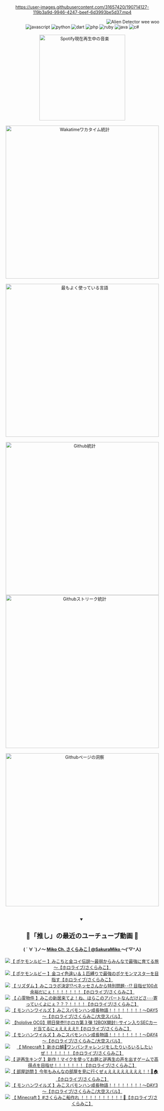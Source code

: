 <!-- START: HERO IMAGE GIF ////////// ////////// ////////// -->
<!-- <img src="@/../assets/img/gaming/ghost-of-tsushima.gif" width="100%"  alt="nellyXinwei's Hero Gif Image"/> -->
<!-- END: HERO IMAGE GIF ////////// ////////// ////////// -->

<div align="center" >  
  
<!-- START:ワンピース 第1015話「ルフィはRED ROCを使う」 -->
<https://user-images.githubusercontent.com/31657420/190714127-119b3a9d-9946-4247-beef-6d3993be5d37.mp4>
<!-- END:ワンピース 第1015話「ルフィはRED ROCを使う」 -->

<!-- START:VISITOR COUNTER -->
<div width="100%" align="right">
<img src="https://komarev.com/ghpvc/?username=nellyXinwei&label=🛸&color=grey&style=for-the-badge&labelcolor=ffffff" alt="Alien Detector wee woo"/>
</div>
<!-- END:VISITOR COUNTER -->

<!-- START: PROGRAMMING LANGUAGES -->
<!-- 色彩 Color Scheme:
#961E3A, #8A0D42, #5A0640, #4F265E, #2B355A, #3E759B, #CC4246,
#BB2649, #AD1052, #700750, #633075, #364270, #4E92C2, #FF5357
Sauce: https://www.webcreatorbox.com/inspiration/pantone-2023
-->

<img src="https://img.shields.io/badge/javascript%20-%23BB2649.svg?&style=for-the-badge&logo=javascript&logoColor=white&labelColor=961E3A" alt="javascript"/>
<img src="https://img.shields.io/badge/python%20-%23AD1052.svg?&style=for-the-badge&logo=python&logoColor=white&labelColor=8A0D42" alt="python" />
<img src="https://img.shields.io/badge/dart%20-%23700750.svg?&style=for-the-badge&logo=dart&logoColor=white&labelColor=5A0640" alt="dart"/>
<img src="https://img.shields.io/badge/php%20-%23633075.svg?&style=for-the-badge&logo=php&logoColor=white&labelColor=4F265E" alt="php"/>
<img src="https://img.shields.io/badge/ruby%20-%23364270.svg?&style=for-the-badge&logo=ruby&logoColor=white&labelColor=2B355A" alt="ruby"/>
<img src="https://img.shields.io/badge/java%20-%234E92C2.svg?&style=for-the-badge&logo=openjdk&logoColor=white&labelColor=3E759B" alt="java"/>
<img src="https://img.shields.io/badge/c%23-%23FF5357.svg?style=for-the-badge&logo=c-sharp&logoColor=white&labelColor=CC4246" alt="c#"/>  
<!-- END: PROGRAMMING LANGUAGES -->

<br>
<br>

<!-- START: MUSIC STATUS -->
  <!-- <a href="https://newojima-gsrs-20220114.vercel.app/api/now-playing?open">
    <img src="https://newojima-gsrs-20220114.vercel.app/api/now-playing" alt="Spotify現在再生中の音楽">
  </a> -->
  <img src="https://newojima-grss-20230114.vercel.app/api/spotify?border_color=transparent" alt="Spotify現在再生中の音楽" width="280px">
<!-- END: MUSIC STATUS -->

<br>
<br>

<!-- START: GITHUB STATUS -->
<!-- 色彩 Color Scheme:  #BB2649, #AD1052, #700750, #633075 -->
<img align="center" src="https://newojima-grs-20230109.vercel.app/api/wakatime?username=njtalba5127&layout=compact&langs_count=10&locale=ja&hide_title=false&title_color=fff&hide_border=true&text_color=fff&bg_color=BB2649,BB2649,633075,633075&hide=other,css,html,bash,xml,git%20config,makefile,properties,yaml,markdown,text,json,jsx" alt="Wakatimeワカタイム統計" width="500px"/>

<br>
<br>

<!-- 色彩 Color Scheme:  #633075, #364270, #4E92C2 -->
  <img align="center" src="https://newojima-grs-20230109.vercel.app/api/top-langs?username=njtalba5127&layout=compact&text_color=fff&icon_color=fff&hide_border=true&&locale=ja&hide_title=false&title_color=fff&include_all_commits=true&card_width=445&langs_count=11&hide=c%23,powershell,shaderlab,hlsl,makefile,jupyter%20notebook,python,html,css,shell,batchfile,less,liquid,hack,scss&bg_color=4F265E,633075,4E92C2" alt="最もよく使っている言語" width="500px"/>

<br>
<br>

<!-- 色彩 Color Scheme:  #4E92C2, #FF5357 -->
  <img align="center" src="https://newojima-grs-20230109.vercel.app/api?username=njtalba5127&rank_icon=github&show_icons=true&&locale=ja&title_color=fff&text_color=fff&icon_color=fff&hide_border=true&hide_title=false&count_private=true&include_all_commits=true&card_width=495&disable_animations=true&bg_color=4E92C2,4E92C2,FF5357" alt="Github統計" width="500px"/>

<br>

<img align="center" src="https://streak-stats.demolab.com?user=njtalba5127&theme=dark&hide_border=true&locale=ja&ring=BB2649&stroke=222222&background=151515&sideLabels=BB2649&currStreakLabel=ffffff&border=BB2649&fire=FF5357&currStreakNum=ffffff&sideNums=FF5357&dates=ffffff" alt="Githubストリーク統計" width="500px"/>

<br>
<br>

  <img align="center" width="500px" src="@/../assets/img/page-insights.svg" alt="Githubページの洞察"/>
  
</div>
<!-- END: GITHUB STATUS -->

<br>
<br>

<div align="center">
<details open>
  <summary>

  </summary>

  <h2 align="center">🌸「推し」の最近のユーチューブ動画 🌸</h2>
  <h4>
  ( ´ ∀ `)ノ～ 
  <a href="https://www.youtube.com/@SakuraMiko">Miko Ch. さくらみこ | @SakuraMiko
  </a>
   ～('▽^人)
  </h4>

  <!-- BEGIN YOUTUBE-CARDS -->
<a href="https://www.youtube.com/watch?v=2LDhfEcrq5o"><img src="https://ytcards.demolab.com/?id=2LDhfEcrq5o&title=%E3%80%90+%E3%83%9D%E3%82%B1%E3%83%A2%E3%83%B3%E3%83%AB%E3%83%93%E3%83%BC+%E3%80%91%E3%81%BF%E3%81%93%E3%81%A1%E3%81%A8%E9%87%91%E3%82%B3%E3%82%A4%E4%BC%9D%E8%AA%AC%EF%BD%9E%E6%9C%80%E5%BC%B1%E3%81%8B%E3%82%89%E3%81%BF%E3%82%93%E3%81%AA%E3%81%A7%E6%9C%80%E5%BC%B7%E3%81%AB%E8%82%B2%E3%81%A6%E3%82%8B%E6%97%85%EF%BD%9E%E3%80%90%E3%83%9B%E3%83%AD%E3%83%A9%E3%82%A4%E3%83%96%2F%E3%81%95%E3%81%8F%E3%82%89%E3%81%BF%E3%81%93%E3%80%91&lang=ja&timestamp=1742983512&background_color=%230d1117&title_color=%23ffffff&stats_color=%23dedede&max_title_lines=1&width=187&border_radius=5&duration=0" alt="【 ポケモンルビー 】みこちと金コイ伝説～最弱からみんなで最強に育てる旅～【ホロライブ/さくらみこ】" title="【 ポケモンルビー 】みこちと金コイ伝説～最弱からみんなで最強に育てる旅～【ホロライブ/さくらみこ】"></a>
<a href="https://www.youtube.com/watch?v=N-_ok858mS0"><img src="https://ytcards.demolab.com/?id=N-_ok858mS0&title=%E3%80%90+%E3%83%9D%E3%82%B1%E3%83%A2%E3%83%B3%E3%83%AB%E3%83%93%E3%83%BC+%E3%80%91%E9%87%91%E3%82%B3%E3%82%A4%E8%89%B2%E9%81%95%E3%81%84%EF%BC%86%EF%BC%91%E5%8C%B9%E7%B8%9B%E3%82%8A%E3%81%A7%E6%9C%80%E5%BC%B7%E3%81%AE%E3%83%9D%E3%82%B1%E3%83%A2%E3%83%B3%E3%83%9E%E3%82%B9%E3%82%BF%E3%83%BC%E3%82%92%E7%9B%AE%E6%8C%87%E3%81%99%E3%80%90%E3%83%9B%E3%83%AD%E3%83%A9%E3%82%A4%E3%83%96%2F%E3%81%95%E3%81%8F%E3%82%89%E3%81%BF%E3%81%93%E3%80%91&lang=ja&timestamp=1742908022&background_color=%230d1117&title_color=%23ffffff&stats_color=%23dedede&max_title_lines=1&width=187&border_radius=5&duration=3296" alt="【 ポケモンルビー 】金コイ色違い＆１匹縛りで最強のポケモンマスターを目指す【ホロライブ/さくらみこ】" title="【 ポケモンルビー 】金コイ色違い＆１匹縛りで最強のポケモンマスターを目指す【ホロライブ/さくらみこ】"></a>
<a href="https://www.youtube.com/watch?v=FLdv9Ua9qWk"><img src="https://ytcards.demolab.com/?id=FLdv9Ua9qWk&title=%E3%80%90+%E3%83%AA%E3%82%BA%E3%83%80%E3%83%A0+%E3%80%91%E3%81%BF%E3%81%93%E3%82%B3%E3%83%A9%E3%83%9C%E6%B1%BA%E5%AE%9A%E2%81%89%E3%83%99%E3%83%8D%E3%83%83%E3%82%BB%E3%81%95%E3%82%93%E3%81%8B%E3%82%89%E7%89%B9%E5%88%A5%E5%95%8F%E9%A1%8C%EF%BD%A5%EF%BD%A5%E2%81%89+%E7%9B%AE%E6%8C%87%E3%81%9B100%E7%82%B9%E4%BD%99%E8%A3%95%E3%81%A0%E3%81%AB%E3%81%87%EF%BC%81%EF%BC%81%EF%BC%81%EF%BC%81%EF%BC%81%EF%BC%81%EF%BC%81%E3%80%90%E3%83%9B%E3%83%AD%E3%83%A9%E3%82%A4%E3%83%96%2F%E3%81%95%E3%81%8F%E3%82%89%E3%81%BF%E3%81%93%E3%80%91&lang=ja&timestamp=1742901326&background_color=%230d1117&title_color=%23ffffff&stats_color=%23dedede&max_title_lines=1&width=187&border_radius=5&duration=4053" alt="【 リズダム 】みこコラボ決定⁉ベネッセさんから特別問題･･⁉ 目指せ100点余裕だにぇ！！！！！！！【ホロライブ/さくらみこ】" title="【 リズダム 】みこコラボ決定⁉ベネッセさんから特別問題･･⁉ 目指せ100点余裕だにぇ！！！！！！！【ホロライブ/さくらみこ】"></a>
<a href="https://www.youtube.com/watch?v=WSKrhkgRNOI"><img src="https://ytcards.demolab.com/?id=WSKrhkgRNOI&title=%E3%80%90++%E5%BF%83%E9%9C%8A%E7%89%A9%E4%BB%B6+%E3%80%91%E3%81%BF%E3%81%93%E3%81%AE%E6%96%B0%E5%B1%85%E6%9D%A5%E3%81%A6%E3%82%88%EF%BC%81%E3%81%AD%E3%80%81%E3%81%BB%E3%82%89%E3%81%93%E3%81%AE%E3%82%A2%E3%83%91%E3%83%BC%E3%83%88%E3%81%AA%E3%82%93%E3%81%A0%E3%81%91%E3%81%A9%E3%81%95%EF%BD%A5%EF%BD%A5%EF%BD%A5%E5%AF%84%E3%81%A3%E3%81%A6%E3%81%84%E3%81%8F%E3%82%88%E3%81%AB%E3%81%87%EF%BC%9F%EF%BC%9F%EF%BC%9F%EF%BC%81%EF%BC%81%EF%BC%81%EF%BC%81%E3%80%90%E3%83%9B%E3%83%AD%E3%83%A9%E3%82%A4%E3%83%96%2F%E3%81%95%E3%81%8F%E3%82%89%E3%81%BF%E3%81%93%E3%80%91&lang=ja&timestamp=1742823809&background_color=%230d1117&title_color=%23ffffff&stats_color=%23dedede&max_title_lines=1&width=187&border_radius=5&duration=8746" alt="【  心霊物件 】みこの新居来てよ！ね、ほらこのアパートなんだけどさ･･･寄っていくよにぇ？？？！！！！【ホロライブ/さくらみこ】" title="【  心霊物件 】みこの新居来てよ！ね、ほらこのアパートなんだけどさ･･･寄っていくよにぇ？？？！！！！【ホロライブ/さくらみこ】"></a>
<a href="https://www.youtube.com/watch?v=C2H5_rwrAdI"><img src="https://ytcards.demolab.com/?id=C2H5_rwrAdI&title=%E3%80%90+%E3%83%A2%E3%83%B3%E3%83%8F%E3%83%B3%E3%83%AF%E3%82%A4%E3%83%AB%E3%82%BA+%E3%80%91%E3%81%BF%E3%81%93%E3%82%B9%E3%83%90%E3%83%A2%E3%83%B3%E3%83%8F%E3%83%B3%E6%88%90%E9%95%B7%E7%89%A9%E8%AA%9E%EF%BC%81%EF%BC%81%EF%BC%81%EF%BC%81%EF%BC%81%EF%BC%81%EF%BC%81%EF%BC%81%EF%BD%9EDAY5%EF%BD%9E%E3%80%90%E3%83%9B%E3%83%AD%E3%83%A9%E3%82%A4%E3%83%96%2F%E3%81%95%E3%81%8F%E3%82%89%E3%81%BF%E3%81%93%2F%E5%A4%A7%E7%A9%BA%E3%82%B9%E3%83%90%E3%83%AB%E3%80%91&lang=ja&timestamp=1742745218&background_color=%230d1117&title_color=%23ffffff&stats_color=%23dedede&max_title_lines=1&width=187&border_radius=5&duration=12734" alt="【 モンハンワイルズ 】みこスバモンハン成長物語！！！！！！！！～DAY5～【ホロライブ/さくらみこ/大空スバル】" title="【 モンハンワイルズ 】みこスバモンハン成長物語！！！！！！！！～DAY5～【ホロライブ/さくらみこ/大空スバル】"></a>
<a href="https://www.youtube.com/watch?v=-8ZHJa24LJ4"><img src="https://ytcards.demolab.com/?id=-8ZHJa24LJ4&title=%E3%80%90hololive+OCG%E3%80%91%E6%98%8E%E6%97%A5%E7%99%BA%E5%A3%B2%E2%80%BC%E3%83%9B%E3%83%AD%E3%82%AB%E7%AC%AC%EF%BC%93%E5%BC%BE+12BOX%E9%96%8B%E5%B0%81%E2%9C%A8%E3%82%B5%E3%82%A4%E3%83%B3%E5%85%A5%E3%82%8ASEC%E3%82%AB%E3%83%BC%E3%83%89%E5%BD%93%E3%81%A6%E3%82%8B%E3%81%AB%E3%81%87%E3%81%88%E3%81%88%E3%81%88%E3%81%88%E2%80%BC%E3%80%90%E3%83%9B%E3%83%AD%E3%83%A9%E3%82%A4%E3%83%96%2F%E3%81%95%E3%81%8F%E3%82%89%E3%81%BF%E3%81%93%E3%80%91&lang=ja&timestamp=1742475608&background_color=%230d1117&title_color=%23ffffff&stats_color=%23dedede&max_title_lines=1&width=187&border_radius=5&duration=6617" alt="【hololive OCG】明日発売‼ホロカ第３弾 12BOX開封✨サイン入りSECカード当てるにぇええええ‼【ホロライブ/さくらみこ】" title="【hololive OCG】明日発売‼ホロカ第３弾 12BOX開封✨サイン入りSECカード当てるにぇええええ‼【ホロライブ/さくらみこ】"></a>
<a href="https://www.youtube.com/watch?v=KI4UKg3Kcg4"><img src="https://ytcards.demolab.com/?id=KI4UKg3Kcg4&title=%E3%80%90+%E3%83%A2%E3%83%B3%E3%83%8F%E3%83%B3%E3%83%AF%E3%82%A4%E3%83%AB%E3%82%BA+%E3%80%91%E3%81%BF%E3%81%93%E3%82%B9%E3%83%90%E3%83%A2%E3%83%B3%E3%83%8F%E3%83%B3%E6%88%90%E9%95%B7%E7%89%A9%E8%AA%9E%EF%BC%81%EF%BC%81%EF%BC%81%EF%BC%81%EF%BC%81%EF%BC%81%EF%BC%81%EF%BC%81%EF%BD%9EDAY4%EF%BD%9E%E3%80%90%E3%83%9B%E3%83%AD%E3%83%A9%E3%82%A4%E3%83%96%2F%E3%81%95%E3%81%8F%E3%82%89%E3%81%BF%E3%81%93%2F%E5%A4%A7%E7%A9%BA%E3%82%B9%E3%83%90%E3%83%AB%E3%80%91&lang=ja&timestamp=1742401621&background_color=%230d1117&title_color=%23ffffff&stats_color=%23dedede&max_title_lines=1&width=187&border_radius=5&duration=11134" alt="【 モンハンワイルズ 】みこスバモンハン成長物語！！！！！！！！～DAY4～【ホロライブ/さくらみこ/大空スバル】" title="【 モンハンワイルズ 】みこスバモンハン成長物語！！！！！！！！～DAY4～【ホロライブ/さくらみこ/大空スバル】"></a>
<a href="https://www.youtube.com/watch?v=Lvnu_lAcdxI"><img src="https://ytcards.demolab.com/?id=Lvnu_lAcdxI&title=%E3%80%90+Minecraft+%E3%80%91%E6%96%B0%E3%83%9B%E3%83%AD%E9%AF%96%F0%9F%8C%B1%E3%83%AF%E3%83%B3%E3%83%91%E3%83%B3%E3%83%81%E3%83%A3%E3%83%AC%E3%83%B3%E3%82%B8%E3%82%92%E3%81%97%E3%81%9F%E3%82%8A%E3%81%84%E3%82%8D%E3%81%84%E3%82%8D%E3%81%97%E3%81%9F%E3%81%84%E3%81%9C%EF%BC%81%EF%BC%81%EF%BC%81%EF%BC%81%EF%BC%81%EF%BC%81%E3%80%90%E3%83%9B%E3%83%AD%E3%83%A9%E3%82%A4%E3%83%96%2F%E3%81%95%E3%81%8F%E3%82%89%E3%81%BF%E3%81%93%E3%80%91&lang=ja&timestamp=1742316044&background_color=%230d1117&title_color=%23ffffff&stats_color=%23dedede&max_title_lines=1&width=187&border_radius=5&duration=15157" alt="【 Minecraft 】新ホロ鯖🌱ワンパンチャレンジをしたりいろいろしたいぜ！！！！！！【ホロライブ/さくらみこ】" title="【 Minecraft 】新ホロ鯖🌱ワンパンチャレンジをしたりいろいろしたいぜ！！！！！！【ホロライブ/さくらみこ】"></a>
<a href="https://www.youtube.com/watch?v=lWESBbpBclU"><img src="https://ytcards.demolab.com/?id=lWESBbpBclU&title=%E3%80%90+%E9%80%86%E5%86%8D%E7%94%9F%E3%82%AD%E3%83%B3%E3%82%B0+%E3%80%91%E6%96%B0%E4%BD%9C%EF%BC%81%E3%83%9E%E3%82%A4%E3%82%AF%E3%82%92%E4%BD%BF%E3%81%A3%E3%81%A6%E3%81%8A%E9%A1%8C%E3%81%A8%E9%80%86%E5%86%8D%E7%94%9F%E3%81%AE%E5%A3%B0%E3%82%92%E5%87%BA%E3%81%99%E3%82%B2%E3%83%BC%E3%83%A0%E3%81%A7%E9%AB%98%E5%BE%97%E7%82%B9%E3%82%92%E7%9B%AE%E6%8C%87%E3%81%9B%EF%BC%81%EF%BC%81%EF%BC%81%EF%BC%81%EF%BC%81%EF%BC%81%EF%BC%81%E3%80%90%E3%83%9B%E3%83%AD%E3%83%A9%E3%82%A4%E3%83%96%2F%E3%81%95%E3%81%8F%E3%82%89%E3%81%BF%E3%81%93%E3%80%91&lang=ja&timestamp=1742298156&background_color=%230d1117&title_color=%23ffffff&stats_color=%23dedede&max_title_lines=1&width=187&border_radius=5&duration=5472" alt="【 逆再生キング 】新作！マイクを使ってお題と逆再生の声を出すゲームで高得点を目指せ！！！！！！！【ホロライブ/さくらみこ】" title="【 逆再生キング 】新作！マイクを使ってお題と逆再生の声を出すゲームで高得点を目指せ！！！！！！！【ホロライブ/さくらみこ】"></a>
<a href="https://www.youtube.com/watch?v=xhKgulrl950"><img src="https://ytcards.demolab.com/?id=xhKgulrl950&title=%E3%80%90+%E9%83%A8%E5%B1%8B%E8%A8%AA%E5%95%8F+%E3%80%91%E4%BB%8A%E5%B9%B4%E3%82%82%E3%81%BF%E3%82%93%E3%81%AA%E3%81%AE%E9%83%A8%E5%B1%8B%E3%82%92%E8%A6%8B%E3%81%AB%E8%A1%8C%E3%81%8F%E3%81%9C%E3%81%87%E3%81%88%E3%81%88%E3%81%88%E3%81%88%E3%81%88%E3%81%88%E3%81%88%E3%81%88%EF%BC%81%EF%BC%81%F0%9F%8C%B8%F0%9F%8F%A0%E3%80%90%E3%83%9B%E3%83%AD%E3%83%A9%E3%82%A4%E3%83%96%2F%E3%81%95%E3%81%8F%E3%82%89%E3%81%BF%E3%81%93%E3%80%91&lang=ja&timestamp=1742223534&background_color=%230d1117&title_color=%23ffffff&stats_color=%23dedede&max_title_lines=1&width=187&border_radius=5&duration=8579" alt="【 部屋訪問 】今年もみんなの部屋を見に行くぜぇええええええええ！！🌸🏠【ホロライブ/さくらみこ】" title="【 部屋訪問 】今年もみんなの部屋を見に行くぜぇええええええええ！！🌸🏠【ホロライブ/さくらみこ】"></a>
<a href="https://www.youtube.com/watch?v=bPZM-OfXBII"><img src="https://ytcards.demolab.com/?id=bPZM-OfXBII&title=%E3%80%90+%E3%83%A2%E3%83%B3%E3%83%8F%E3%83%B3%E3%83%AF%E3%82%A4%E3%83%AB%E3%82%BA+%E3%80%91%E3%81%BF%E3%81%93%E3%82%B9%E3%83%90%E3%83%A2%E3%83%B3%E3%83%8F%E3%83%B3%E6%88%90%E9%95%B7%E7%89%A9%E8%AA%9E%EF%BC%81%EF%BC%81%EF%BC%81%EF%BC%81%EF%BC%81%EF%BC%81%EF%BC%81%EF%BC%81%EF%BD%9EDAY3%EF%BD%9E%E3%80%90%E3%83%9B%E3%83%AD%E3%83%A9%E3%82%A4%E3%83%96%2F%E3%81%95%E3%81%8F%E3%82%89%E3%81%BF%E3%81%93%2F%E5%A4%A7%E7%A9%BA%E3%82%B9%E3%83%90%E3%83%AB%E3%80%91&lang=ja&timestamp=1742140310&background_color=%230d1117&title_color=%23ffffff&stats_color=%23dedede&max_title_lines=1&width=187&border_radius=5&duration=12803" alt="【 モンハンワイルズ 】みこスバモンハン成長物語！！！！！！！！～DAY3～【ホロライブ/さくらみこ/大空スバル】" title="【 モンハンワイルズ 】みこスバモンハン成長物語！！！！！！！！～DAY3～【ホロライブ/さくらみこ/大空スバル】"></a>
<a href="https://www.youtube.com/watch?v=e9ylccCckIs"><img src="https://ytcards.demolab.com/?id=e9ylccCckIs&title=%E3%80%90+Minecraft+%E3%80%91%23%E3%81%95%E3%81%8F%E3%82%89%E3%81%BF%E3%81%93%E8%88%B9%E4%BD%9C%E3%82%8C+%EF%BC%81%EF%BC%81%EF%BC%81%EF%BC%81%EF%BC%81%EF%BC%81%EF%BC%81%EF%BC%81%EF%BC%81%EF%BC%81%F0%9F%9A%A2%E3%80%90%E3%83%9B%E3%83%AD%E3%83%A9%E3%82%A4%E3%83%96%2F%E3%81%95%E3%81%8F%E3%82%89%E3%81%BF%E3%81%93%E3%80%91&lang=ja&timestamp=1742057250&background_color=%230d1117&title_color=%23ffffff&stats_color=%23dedede&max_title_lines=1&width=187&border_radius=5&duration=12586" alt="【 Minecraft 】#さくらみこ船作れ ！！！！！！！！！！🚢【ホロライブ/さくらみこ】" title="【 Minecraft 】#さくらみこ船作れ ！！！！！！！！！！🚢【ホロライブ/さくらみこ】"></a>
<!-- END YOUTUBE-CARDS -->

</div>
  
</details>
